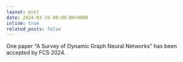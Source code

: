 ```yaml
---
layout: post
date: 2024-03-19 00:00:00+0800
inline: true
related_posts: false
---
```


One paper "A Survey of Dynamic Graph Neural Networks" has been accepted by FCS 2024.
